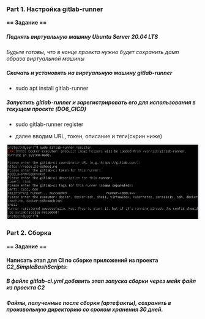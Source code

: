 ### Part 1. Настройка **gitlab-runner**

**== Задание ==**

##### Поднять виртуальную машину *Ubuntu Server 20.04 LTS*
*Будьте готовы, что в конце проекта нужно будет сохранить дамп образа виртуальной машины*

##### Скачать и установить на виртуальную машину **gitlab-runner**

- sudo apt install gitlab-runner

##### Запустить **gitlab-runner** и зарегистрировать его для использования в текущем проекте (*DO6_CICD*)

- sudo gitlab-runner register

- далее вводим URL, токен, описание и теги(скрин ниже)

![](./screen.png)

### Part 2. Сборка

**== Задание ==**

#### Написать этап для **CI** по сборке приложений из проекта *C2_SimpleBashScripts*:

##### В файле _gitlab-ci.yml_ добавить этап запуска сборки через мейк файл из проекта _C2_

##### Файлы, полученные после сборки (артефакты), сохранять в произвольную директорию со сроком хранения 30 дней.
